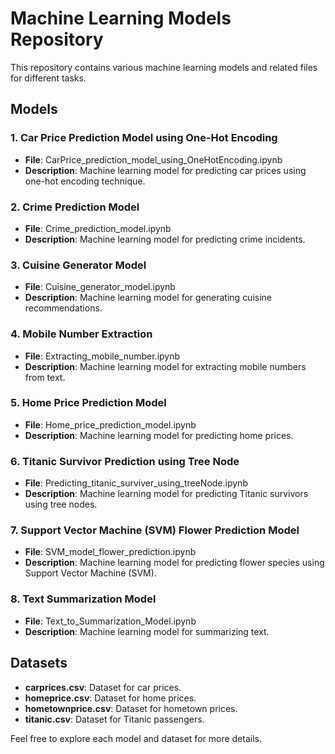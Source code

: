 # Machine Learning Models Repository

This repository contains various machine learning models and related files for different tasks.

## Models

### 1. Car Price Prediction Model using One-Hot Encoding

- **File**: CarPrice_prediction_model_using_OneHotEncoding.ipynb
- **Description**: Machine learning model for predicting car prices using one-hot encoding technique.

### 2. Crime Prediction Model

- **File**: Crime_prediction_model.ipynb
- **Description**: Machine learning model for predicting crime incidents.

### 3. Cuisine Generator Model

- **File**: Cuisine_generator_model.ipynb
- **Description**: Machine learning model for generating cuisine recommendations.

### 4. Mobile Number Extraction

- **File**: Extracting_mobile_number.ipynb
- **Description**: Machine learning model for extracting mobile numbers from text.

### 5. Home Price Prediction Model

- **File**: Home_price_prediction_model.ipynb
- **Description**: Machine learning model for predicting home prices.

### 6. Titanic Survivor Prediction using Tree Node

- **File**: Predicting_titanic_surviver_using_treeNode.ipynb
- **Description**: Machine learning model for predicting Titanic survivors using tree nodes.

### 7. Support Vector Machine (SVM) Flower Prediction Model

- **File**: SVM_model_flower_prediction.ipynb
- **Description**: Machine learning model for predicting flower species using Support Vector Machine (SVM).

### 8. Text Summarization Model

- **File**: Text_to_Summarization_Model.ipynb
- **Description**: Machine learning model for summarizing text.

## Datasets

- **carprices.csv**: Dataset for car prices.
- **homeprice.csv**: Dataset for home prices.
- **hometownprice.csv**: Dataset for hometown prices.
- **titanic.csv**: Dataset for Titanic passengers.

Feel free to explore each model and dataset for more details.

